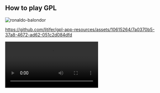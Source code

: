 ## How to play GPL

![ronaldo-balondor](https://github.com/litifer/litifer.github.io/assets/10615264/01a97480-0e7a-4d18-aacf-7b596c33ba60)




https://github.com/litifer/gpl-app-resources/assets/10615264/7a0370b5-37a8-4672-ad62-051c2d084dfd

<video src="[LINK](https://github.com/litifer/gpl-app-resources/assets/10615264/7a0370b5-37a8-4672-ad62-051c2d084dfd)https://github.com/litifer/gpl-app-resources/assets/10615264/7a0370b5-37a8-4672-ad62-051c2d084dfd" controls="controls" style="max-width: 730px;">
</video>

